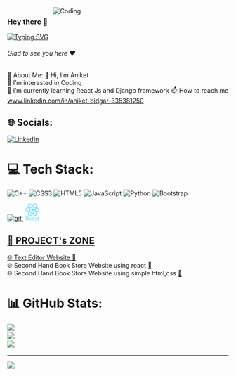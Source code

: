 <img align="right" alt="Coding" width="400" height="" src="https://user-images.githubusercontent.com/74038190/212749447-bfb7e725-6987-49d9-ae85-2015e3e7cc41.gif">

### Hey there :wave:
[![Typing SVG](https://readme-typing-svg.herokuapp.com?color=%2336BCF7&lines=This+is+Aniket+Bidgar)](https://git.io/typing-svg)
###### Glad to see you here :heart:

 💫 About Me:
👋 Hi, I’m Aniket<br>👀 I’m interested in Coding<br>
🌱 I’m currently learning React Js and Django framework
 📫 How to reach me www.linkedin.com/in/aniket-bidgar-335381250<br>



## 🌐 Socials:
[![LinkedIn](https://img.shields.io/badge/LinkedIn-%230077B5.svg?logo=linkedin&logoColor=white)](https://www.linkedin.com/in/aniket-bidgar-335381250/) 

# 💻 Tech Stack:
![C++](https://img.shields.io/badge/c++-%2300599C.svg?style=for-the-badge&logo=c%2B%2B&logoColor=white) ![CSS3](https://img.shields.io/badge/css3-%231572B6.svg?style=for-the-badge&logo=css3&logoColor=white) ![HTML5](https://img.shields.io/badge/html5-%23E34F26.svg?style=for-the-badge&logo=html5&logoColor=white) ![JavaScript](https://img.shields.io/badge/javascript-%23323330.svg?style=for-the-badge&logo=javascript&logoColor=%23F7DF1E) ![Python](https://img.shields.io/badge/python-3670A0?style=for-the-badge&logo=python&logoColor=ffdd54)  ![Bootstrap](https://img.shields.io/badge/bootstrap-%23563D7C.svg?style=for-the-badge&logo=bootstrap&logoColor=white)
<p align="left"> <a href="https://git-scm.com/" target="_blank" rel="noreferrer"> <img src="https://www.vectorlogo.zone/logos/git-scm/git-scm-icon.svg" alt="git" width="40" height="40"/> </a> <a href="https://reactjs.org/" target="_blank" rel="noreferrer"> <img src="https://raw.githubusercontent.com/devicons/devicon/master/icons/react/react-original-wordmark.svg" alt="react" width="40" height="40"/>




## 📝 PROJECT's ZONE
🌐  Text Editor Website [**🔗**](https://texteditorium.vercel.app/)
<br>
🌐  Second Hand Book Store Website using react [**🔗**](https://bookshelf2nd.vercel.app/)
<br>
🌐  Second Hand Book Store Website using simple html,css [**🔗**](https://bookshelf2nd-basic.vercel.app/)


# 📊 GitHub Stats:
![](https://github-readme-stats.vercel.app/api?username=aniketbidgar3&theme=dark&hide_border=false&include_all_commits=false&count_private=false)<br/>
![](https://github-readme-streak-stats.herokuapp.com/?user=aniketbidgar3&theme=dark&hide_border=false)<br/>
![](https://github-readme-stats.vercel.app/api/top-langs/?username=aniketbidgar3&theme=dark&hide_border=false&include_all_commits=false&count_private=false&layout=compact)


---
[![](https://visitcount.itsvg.in/api?id=aniketbidgar3&icon=5&color=2)](https://visitcount.itsvg.in)


